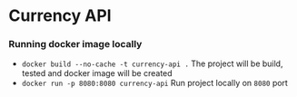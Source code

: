 # Currency API

### Running docker image locally
* ```docker build --no-cache -t currency-api .``` The project will be build, tested and docker image will be created
* ```docker run -p 8080:8080 currency-api``` Run project locally on ```8080``` port
